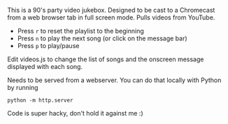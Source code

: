 This is a 90's party video jukebox. Designed to be cast to a Chromecast from a web browser tab in full screen mode. Pulls videos from YouTube.

* Press ```r``` to reset the playlist to the beginning
* Press ```n``` to play the next song (or click on the message bar)
* Press ```p``` to play/pause

Edit videos.js to change the list of songs and the onscreen message displayed with each song.

Needs to be served from a webserver. You can do that locally with Python by running
```
python -m http.server
```

Code is super hacky, don't hold it against me :)


